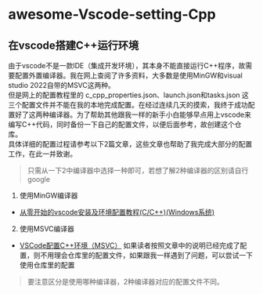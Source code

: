 # awesome-Vscode-setting-Cpp
## 在vscode搭建C++运行环境
由于vscode不是一款IDE（集成开发环境），其本身不能直接运行C++程序，故需要配置外置编译器。我在网上查阅了许多资料，大多数是使用MinGW和visual studio 2022自带的MSVC这两种。  
但是网上的配置教程里的 c_cpp_properties.json、launch.json和tasks.json 这三个配置文件并不能在我的本地完成配置。在经过连续几天的摸索，我终于成功配置好了这两种编译器。为了帮助其他跟我一样的新手小白能够早点用上vscode来编写C++代码，同时备份一下自己的配置文件，以便后面参考，故创建这个仓库。  
具体详细的配置过程请参考以下2篇文章，这些文章也帮助了我完成大部分的配置工作，在此一并致谢。  
> 只需从一下2中编译器中选择一种即可，若想了解2种编译器的区别请自行google
1. 使用MinGW编译器
* [从零开始的vscode安装及环境配置教程(C/C++)(Windows系统)](https://blog.csdn.net/qq_45807140/article/details/112862592)
2. 使用MSVC编译器
* [VSCode配置C++环境（MSVC）](https://blog.csdn.net/qq_38981614/article/details/99629597)
如果读者按照文章中的说明已经完成了配置，则不用理会仓库里的配置文件，如果跟我一样遇到了问题，可以尝试一下使用仓库里的配置
> 要注意区分是使用哪种编译器，2种编译器对应的配置文件不同。